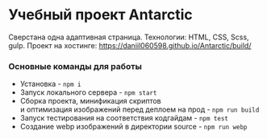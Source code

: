 # Учебный проект Antarctic
Сверстана одна адаптивная страница.
Технологии: HTML, CSS, Scss, gulp.
Проект на хостинге: https://daniil060598.github.io/Antarctic/build/
### Основные команды для работы
- Установка - `npm i`
- Запуск локального сервера - `npm start`
- Сборка проекта, минификация скриптов <br>
и оптимизация изображений перед деплоем на прод - `npm run build`
- Запуск тестирования на соответствия кодгайдам - `npm test`
- Создание webp изображений в директории source - `npm run webp`
